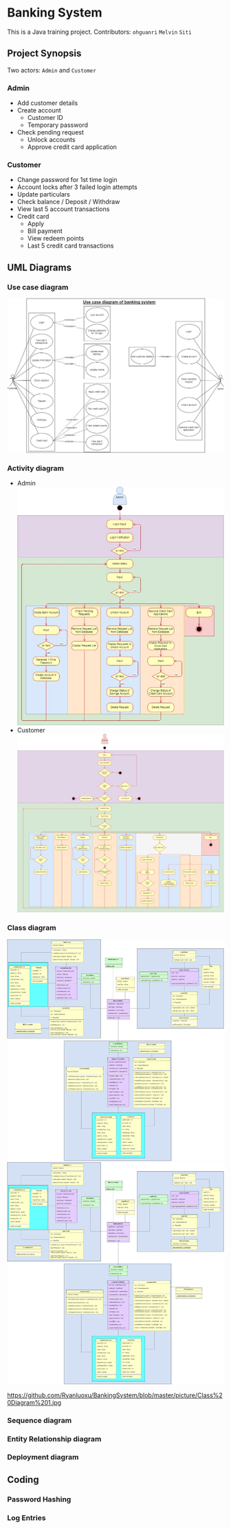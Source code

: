 # Banking System

This is a Java training project. 
Contributors: `ohguanri` `Melvin` `Siti`

## Project Synopsis
Two actors: `Admin` and `Customer`
### Admin
- Add customer details
- Create account
    - Customer ID
    - Temporary password
- Check pending request
    - Unlock accounts
    - Approve credit card application

### Customer
- Change password for 1st time login
- Account locks after 3 failed login attempts
- Update particulars
- Check balance / Deposit / Withdraw
- View last 5 account transactions
- Credit card
    - Apply
    - Bill payment
    - View redeem points
    - Last 5 credit card transactions

## UML Diagrams
### Use case diagram
![](https://github.com/Ryanluoxu/BankingSystem/blob/master/picture/Use%20Case%20Diagram.jpg)

### Activity diagram
- Admin
![](https://github.com/Ryanluoxu/BankingSystem/blob/master/picture/Administrator%20Activity%20Diagram.jpg)
- Customer
![](https://github.com/Ryanluoxu/BankingSystem/blob/master/picture/Customer%20Activity.jpg)

### Class diagram
![](https://github.com/Ryanluoxu/BankingSystem/blob/master/picture/Colored%20Class%20Diagram.jpg)
![](/picture/Class%20Diagram%201.jpg)

https://github.com/Ryanluoxu/BankingSystem/blob/master/picture/Class%20Diagram%201.jpg

### Sequence diagram

### Entity Relationship diagram

### Deployment diagram



## Coding

### Password Hashing

### Log Entries

